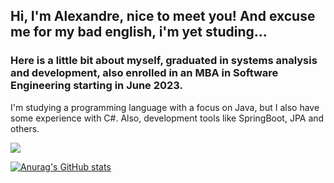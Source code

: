 ## Hi, I'm Alexandre, nice to meet you! And excuse me for my bad english, i'm yet studing...

### Here is a little bit about myself, graduated in systems analysis and development, also enrolled in an MBA in Software Engineering starting in June 2023.
I'm studying a programming language with a focus on Java, but I also have some experience with C#. Also, development tools like SpringBoot, JPA and others.

<div>
  <a href="https://www.linkedin.com/in/alexandre-aparecido-b9b7421b7/" target="_blank"><img src="https://img.shields.io/badge/-LinkedIn-%230077B5?style=for-the-badge&logo=linkedin&logoColor=white" target="_blank"></a>
</div>

[![Anurag's GitHub stats](https://github-readme-stats.vercel.app/api?username=AlexandreJuniorGit&theme=midnight-purple)](https://github.com/anuraghazra/github-readme-stats)
